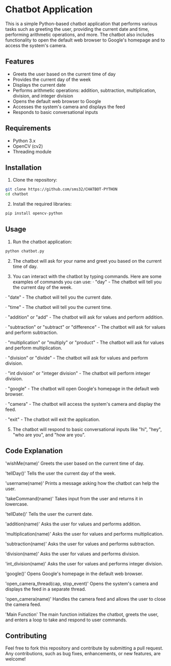 # Chatbot Application

This is a simple Python-based chatbot application that performs various tasks such as greeting the user, providing the current date and time, performing arithmetic operations, and more. The chatbot also includes functionality to open the default web browser to Google's homepage and to access the system's camera.

## Features

- Greets the user based on the current time of day
- Provides the current day of the week
- Displays the current date
- Performs arithmetic operations: addition, subtraction, multiplication, division, and integer division
- Opens the default web browser to Google
- Accesses the system's camera and displays the feed
- Responds to basic conversational inputs

## Requirements

- Python 3.x
- OpenCV (cv2)
- Threading module

## Installation

1. Clone the repository:

```bash
git clone https://github.com/sms32/CHATBOT-PYTHON
cd chatbot
```

2. Install the required libraries:

```python
pip install opencv-python
```

## Usage
1. Run the chatbot application:
   
```python
python chatbot.py
```

2.  The chatbot will ask for your name and greet you based on the current time of day.

3.  You can interact with the chatbot by typing commands. Here are some examples of commands you can use:
   ·  "day" - The chatbot will tell you the current day of the week.

   ·  "date" - The chatbot will tell you the current date.
   
   ·  "time" - The chatbot will tell you the current time.
   
   ·  "addition" or "add" - The chatbot will ask for values and perform addition.
   
   ·  "subtraction" or "subtract" or "difference" - The chatbot will ask for values and perform subtraction.
   
   
   ·  "multiplication" or "multiply" or "product" - The chatbot will ask for values and perform multiplication.
   
   ·  "division" or "divide" - The chatbot will ask for values and perform division.
   
   ·  "int division" or "integer division" - The chatbot will perform integer division.
   
   ·  "google" - The chatbot will open Google's homepage in the default web browser.
   
   ·  "camera" - The chatbot will access the system's camera and display the feed.
   
   ·  "exit" - The chatbot will exit the application.

5. The chatbot will respond to basic conversational inputs like "hi", "hey", "who are you", and "how are you".

## Code Explanation
'wishMe(name)'
Greets the user based on the current time of day.

'tellDay()'
Tells the user the current day of the week.

'username(name)'
Prints a message asking how the chatbot can help the user.

'takeCommand(name)'
Takes input from the user and returns it in lowercase.

'tellDate()'
Tells the user the current date.

'addition(name)'
Asks the user for values and performs addition.

'multiplication(name)'
Asks the user for values and performs multiplication.

'subtraction(name)'
Asks the user for values and performs subtraction.

'division(name)'
Asks the user for values and performs division.

'int_division(name)'
Asks the user for values and performs integer division.

'google()'
Opens Google's homepage in the default web browser.

'open_camera_thread(cap, stop_event)'
Opens the system's camera and displays the feed in a separate thread.

'open_camera(name)'
Handles the camera feed and allows the user to close the camera feed.

'Main Function'
The main function initializes the chatbot, greets the user, and enters a loop to take and respond to user commands.

## Contributing
Feel free to fork this repository and contribute by submitting a pull request. Any contributions, such as bug fixes, enhancements, or new features, are welcome!
